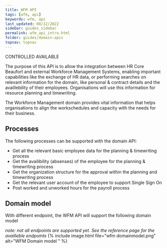 ```yaml
---
title: WFM API
tags: [wfm, api]
keywords: wfm, api
last_updated: 08/12/2022
sidebar: guides_sidebar
permalink: wfm_api_intro.html
folder: guides/domain-apis
topnav: topnav
---
```

<span class="label label-danger">CONTROLLED AVAILABLE</span>

The purpose of this API is to allow the integration between HR Core Beaufort and external Workforce Management Systems, enabling important capabilities like the exchange of HR data, or performing searches on relevant information for the domain, like personal & contract details and the availlebility of their employees. Organisations will use this information for resource planning and timewriting.

The Workforce Management domain provides vital information that helps organisations to align the workschedules and capacity with the needs for their business. 

## Processes
The following processes can be supported with the domain API:
- Get all the relevant basic employee data for the planning & timewriting process
- Get the availibility (absenses) of the employee for the planning & timewriting process
- Get the organization structure for the approval within the planning and timewriting process
- Get the relevant user account of the employee to support Single Sign On
- Post worked and unworked hours for the payroll process

## Domain model
With different endpoint, the WFM API will support the following domain model

*note: not all endpoints are supported yet. See the reference page for the availleble endpoints*
{% include image.html file="wfm domainmodel.png" alt="WFM Domain model " %}
